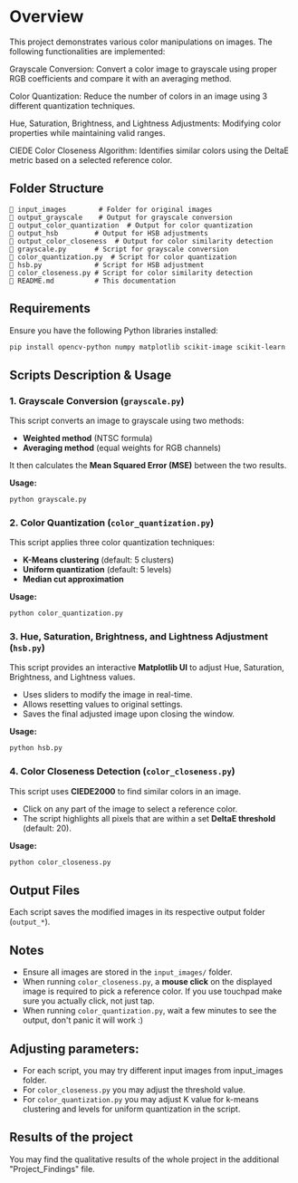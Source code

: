 # Overview

This project demonstrates various color manipulations on images. The following functionalities are implemented:

Grayscale Conversion: Convert a color image to grayscale using proper RGB coefficients and compare it with an averaging method.

Color Quantization: Reduce the number of colors in an image using 3 different quantization techniques.

Hue, Saturation, Brightness, and Lightness Adjustments: Modifying color properties while maintaining valid ranges.

CIEDE Color Closeness Algorithm: Identifies similar colors using the DeltaE metric based on a selected reference color.


## Folder Structure
```
📂 input_images        # Folder for original images
📂 output_grayscale    # Output for grayscale conversion
📂 output_color_quantization  # Output for color quantization
📂 output_hsb         # Output for HSB adjustments
📂 output_color_closeness  # Output for color similarity detection
📜 grayscale.py       # Script for grayscale conversion
📜 color_quantization.py  # Script for color quantization
📜 hsb.py             # Script for HSB adjustment
📜 color_closeness.py # Script for color similarity detection
📜 README.md          # This documentation
```

## Requirements
Ensure you have the following Python libraries installed:
```bash
pip install opencv-python numpy matplotlib scikit-image scikit-learn
```

## Scripts Description & Usage

### 1. Grayscale Conversion (`grayscale.py`)
This script converts an image to grayscale using two methods:
- **Weighted method** (NTSC formula)
- **Averaging method** (equal weights for RGB channels)

It then calculates the **Mean Squared Error (MSE)** between the two results.

**Usage:**
```bash
python grayscale.py
```

### 2. Color Quantization (`color_quantization.py`)
This script applies three color quantization techniques:
- **K-Means clustering** (default: 5 clusters)
- **Uniform quantization** (default: 5 levels)
- **Median cut approximation**

**Usage:**
```bash
python color_quantization.py
```

### 3. Hue, Saturation, Brightness, and Lightness Adjustment (`hsb.py`)
This script provides an interactive **Matplotlib UI** to adjust Hue, Saturation, Brightness, and Lightness values.
- Uses sliders to modify the image in real-time.
- Allows resetting values to original settings.
- Saves the final adjusted image upon closing the window.

**Usage:**
```bash
python hsb.py
```

### 4. Color Closeness Detection (`color_closeness.py`)
This script uses **CIEDE2000** to find similar colors in an image.
- Click on any part of the image to select a reference color.
- The script highlights all pixels that are within a set **DeltaE threshold** (default: 20).

**Usage:**
```bash
python color_closeness.py
```

## Output Files
Each script saves the modified images in its respective output folder (`output_*`).

## Notes
- Ensure all images are stored in the `input_images/` folder.
- When running `color_closeness.py`, a **mouse click** on the displayed image is required to pick a reference color. If you use touchpad make sure you actually click, not just tap.
- When running `color_quantization.py`, wait a few minutes to see the output, don't panic it will work :)

## Adjusting parameters:
- For each script, you may try different input images from input_images folder.
- For `color_closeness.py` you may adjust the threshold value.
- For `color_quantization.py` you may adjust K value for k-means clustering and levels for uniform quantization in the script.


## Results of the project 
You may find the qualitative results of the whole project in the additional "Project_Findings" file.



